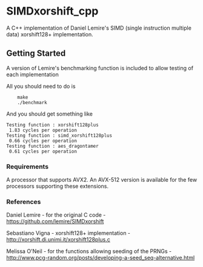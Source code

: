 # SIMDxorshift_cpp

A C++ implementation of Daniel Lemire's SIMD (single instruction multiple data) xorshift128+ implementation.

## Getting Started

A version of Lemire's benchmarking function is included to allow testing of each implementation

All you should need to do is

```
	make
	./benchmark
```

And you should get something like

```
Testing function : xorshift128plus
 1.83 cycles per operation
Testing function : simd_xorshift128plus
 0.66 cycles per operation
Testing function : aes_dragontamer
 0.61 cycles per operation
```

### Requirements

A processor that supports AVX2. An AVX-512 version is available for the few processors supporting these extensions.

### References

Daniel Lemire - for the original C code - https://github.com/lemire/SIMDxorshift

Sebastiano Vigna - xorshift128+ implementation - http://xorshift.di.unimi.it/xorshift128plus.c

Melissa O'Neil - for the functions allowing seeding of the PRNGs - http://www.pcg-random.org/posts/developing-a-seed_seq-alternative.html



